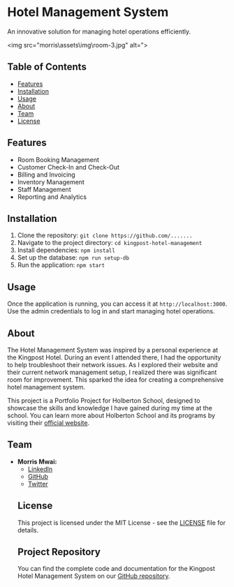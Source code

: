 <!DOCTYPE html>
<html lang="en">
<head>
    <meta charset="UTF-8">
    <meta name="viewport" content="width=device-width, initial-scale=1.0">
</head>
<body>

<h1>Hotel Management System</h1>

<p>An innovative solution for managing hotel operations efficiently.</p>

<img src="morris\assets\img\room-3.jpg" alt=">

<h2>Table of Contents</h2>
<ul>
    <li><a href="#features">Features</a></li>
    <li><a href="#installation">Installation</a></li>
    <li><a href="#usage">Usage</a></li>
    <li><a href="#about">About</a></li>
    <li><a href="#team">Team</a></li>
    <li><a href="#license">License</a></li>
</ul>

<h2 id="features">Features</h2>
<ul>
    <li>Room Booking Management</li>
    <li>Customer Check-In and Check-Out</li>
    <li>Billing and Invoicing</li>
    <li>Inventory Management</li>
    <li>Staff Management</li>
    <li>Reporting and Analytics</li>
</ul>

<h2 id="installation">Installation</h2>
<ol>
    <li>Clone the repository: <code>git clone https://github.com/.......</code></li>
    <li>Navigate to the project directory: <code>cd kingpost-hotel-management</code></li>
    <li>Install dependencies: <code>npm install</code></li>
    <li>Set up the database: <code>npm run setup-db</code></li>
    <li>Run the application: <code>npm start</code></li>
</ol>

<h2 id="usage">Usage</h2>
<p>Once the application is running, you can access it at <code>http://localhost:3000</code>. Use the admin credentials to log in and start managing hotel operations.</p>

<h2 id="about">About</h2>
<p>
    The Hotel Management System was inspired by a personal experience at the Kingpost Hotel. During an event I attended there, I had the opportunity to help troubleshoot their network issues. As I explored their website and their current network management setup, I realized there was significant room for improvement. This sparked the idea for creating a comprehensive hotel management system.
</p>
<p>
    This project is a Portfolio Project for Holberton School, designed to showcase the skills and knowledge I have gained during my time at the school. You can learn more about Holberton School and its programs by visiting their <a href="https://www.holbertonschool.com" target="_blank">official website</a>.
</p>

<h2 id="team">Team</h2>
<ul>
    <li>
        <strong>Morris Mwai:</strong>
        <ul>
            <li><a href="https://www.linkedin.com/in/morris-mwai" target="_blank">LinkedIn</a></li>
            <li><a href="https://github.com/morrisaiden" target="_blank">GitHub</a></li>
            <li><a href="https://twitter.com/MORRISMWAI49784" target="_blank">Twitter</a></li>
        </ul>
    </li>
<h2 id="license">License</h2>
<p>This project is licensed under the MIT License - see the <a href="LICENSE" target="_blank">LICENSE</a> file for details.</p>

<h2 id="repository">Project Repository</h2>
<p>You can find the complete code and documentation for the Kingpost Hotel Management System on our <a href="https://github.com/morrisaiden.github.io" target="_blank">GitHub repository</a>.</p>

</body>
</html>
